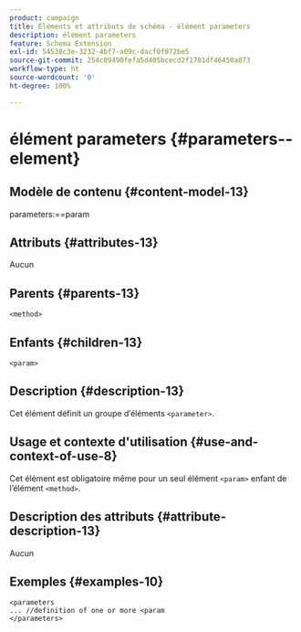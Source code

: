 ```yaml
---
product: campaign
title: Éléments et attributs de schéma - élément parameters
description: élément parameters
feature: Schema Extension
exl-id: 54538c3e-3232-4bf7-a09c-dacf0f072be5
source-git-commit: 254c89490fefa5d405bcecd2f1781df46450a873
workflow-type: ht
source-wordcount: '0'
ht-degree: 100%

---
```


# élément parameters {#parameters--element}


## Modèle de contenu {#content-model-13}

parameters:==param

## Attributs {#attributes-13}

Aucun

## Parents {#parents-13}

`<method>`

## Enfants {#children-13}

`<param>`

## Description {#description-13}

Cet élément définit un groupe d’éléments `<parameter>`.

## Usage et contexte d&#39;utilisation {#use-and-context-of-use-8}

Cet élément est obligatoire même pour un seul élément `<param>` enfant de l’élément `<method>`.

## Description des attributs {#attribute-description-13}

Aucun

## Exemples       {#examples-10}

```
<parameters
... //definition of one or more <param
</parameters>
```
